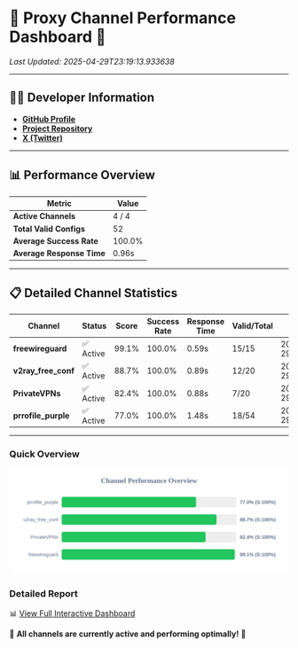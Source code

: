 # 🌟 Proxy Channel Performance Dashboard 🌟

_Last Updated: 2025-04-29T23:19:13.933638_

---

## 👩‍💻 Developer Information

- **[GitHub Profile](https://github.com/4n0nymou3)**  
- **[Project Repository](https://github.com/4n0nymou3/multi-proxy-config-fetcher)**  
- **[X (Twitter)](https://x.com/4n0nymou3)**  

---

## 📊 Performance Overview

| Metric                | Value       |
|-----------------------|-------------|
| **Active Channels**   | 4 / 4       |
| **Total Valid Configs** | 52          |
| **Average Success Rate** | 100.0%      |
| **Average Response Time** | 0.96s       |

---

## 📋 Detailed Channel Statistics

| Channel          | Status     | Score  | Success Rate | Response Time | Valid/Total | Last Success               |
|------------------|------------|--------|--------------|---------------|-------------|----------------------------|
| **freewireguard**  | ✅ Active  | 99.1%  | 100.0% | 0.59s         | 15/15       | 2025-04-29T23:19:13.931907 |
| **v2ray_free_conf**  | ✅ Active  | 88.7%  | 100.0% | 0.89s         | 12/20       | 2025-04-29T23:19:12.396421 |
| **PrivateVPNs**  | ✅ Active  | 82.4%  | 100.0% | 0.88s         | 7/20       | 2025-04-29T23:19:13.309731 |
| **prrofile_purple**  | ✅ Active  | 77.0%  | 100.0% | 1.48s         | 18/54       | 2025-04-29T23:19:11.425399 |

---

### Quick Overview
<div align="center">
  <a href="https://raw.githubusercontent.com/nullluser/NullRepo/refs/heads/main/assets/channel_stats_chart.svg">
    <img src="https://raw.githubusercontent.com/nullluser/NullRepo/refs/heads/main/assets/channel_stats_chart.svg" alt="Source Performance Statistics" width="800">
  </a>
</div>

### Detailed Report
📊 [View Full Interactive Dashboard](https://htmlpreview.github.io/?https://github.com/nullluser/NullRepo/blob/main/assets/performance_report.html)

🎉 **All channels are currently active and performing optimally!** 🎉
